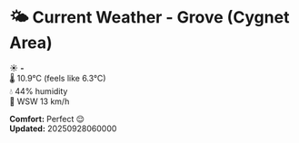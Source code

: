 # 🌤️ Current Weather - Grove (Cygnet Area)

☀️ **-**  
🌡️ 10.9°C (feels like 6.3°C)  
💧 44% humidity  
💨 WSW 13 km/h  

**Comfort:** Perfect 😌  
**Updated:** 20250928060000
